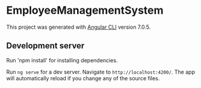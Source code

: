 # EmployeeManagementSystem

This project was generated with [Angular CLI](https://github.com/angular/angular-cli) version 7.0.5.

## Development server
Run 'npm install' for installing dependencies.

Run `ng serve` for a dev server. Navigate to `http://localhost:4200/`. The app will automatically reload if you change any of the source files.








